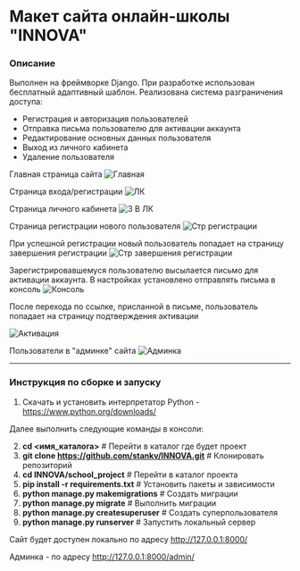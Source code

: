 # Макет сайта онлайн-школы "INNOVA"

### Описание
Выполнен на фреймворке Django. При разработке использован бесплатный адаптивный шаблон. Реализована система разграничения доступа:
* Регистрация и авторизация пользователей
* Отправка письма пользователю для активации аккаунта
* Редактирование основных данных пользователя
* Выход из личного кабинета
* Удаление пользователя

Главная страница сайта
![Главная](https://github.com/user-attachments/assets/31563b50-b141-4530-89f1-dff35cbff075)



Страница входа/регистрации
![ЛК](https://github.com/user-attachments/assets/9a4e62e1-5dc1-4e29-9b74-9475be840d08)



Страница личного кабинета
![3 В ЛК](https://github.com/user-attachments/assets/e8b11523-3ea9-4b2b-ac8f-e821fb1f855b)



Страница регистрации нового пользователя
![Стр регистрации](https://github.com/user-attachments/assets/59031154-8724-43d8-9fde-8f4e3af07ba6)



При успешной регистрации новый пользователь попадает на страницу завершения регистрации
![Стр завершения регистрации](https://github.com/user-attachments/assets/d9723195-5faf-4f27-b0fd-bc2c2fc35b94)



Зарегистрировавшемуся пользователю высылается письмо для активации аккаунта. В настройках установлено отправлять письма в консоль
![Консоль](https://github.com/user-attachments/assets/0782751c-2f12-4432-8308-2a037575f5ff)



После перехода по ссылке, присланной в письме, пользователь попадает на страницу подтверждения активации

![Активация](https://github.com/user-attachments/assets/bd0de286-e1fc-4b8d-82fe-e244a81e7a7b)



Пользователи в "админке" сайта
![Админка](https://github.com/user-attachments/assets/fb572d6b-3276-449b-99b9-f4d6c7350686)


---
### Инструкция по сборке и запуску



1. Скачать и установить интерпретатор Python - https://www.python.org/downloads/

Далее выполнить следующие команды в консоли:

2. **cd <имя_каталога>** # Перейти в каталог где будет проект
3. **git clone https://github.com/stankv/INNOVA.git**    # Клонировать репозиторий
4. **cd INNOVA/school_project**    # Перейти в каталог проекта
5. **pip install -r requirements.txt**    # Установить пакеты и зависимости
6. **python manage.py makemigrations**    # Создать миграции
6. **python manage.py migrate**           # Выполнить миграции
7. **python manage.py createsuperuser**   # Создать суперпользователя
8. **python manage.py runserver**         # Запустить локальный сервер

Сайт будет доступен локально по адресу http://127.0.0.1:8000/

Админка - по адресу http://127.0.0.1:8000/admin/
